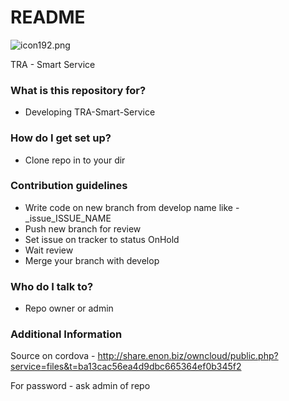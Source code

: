 # README #

![icon192.png](https://bitbucket.org/repo/RKKXMK/images/3917496335-icon192.png)

TRA - Smart Service

### What is this repository for? ###

* Developing TRA-Smart-Service

### How do I get set up? ###

* Clone repo in to your dir

### Contribution guidelines ###

* Write code on new branch from develop name like - _issue_ISSUE_NAME
* Push new branch for review
* Set issue on tracker to status OnHold
* Wait review
* Merge your branch with develop

### Who do I talk to? ###

* Repo owner or admin

### Additional Information ###

Source on cordova - http://share.enon.biz/owncloud/public.php?service=files&t=ba13cac56ea4d9dbc665364ef0b345f2

For password - ask admin of repo